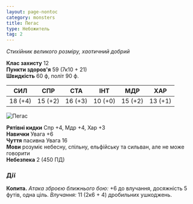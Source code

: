 ```yaml
---
layout: page-nontoc
category: monsters
title: Пегас
type: Небожитель
tag: 2
---
```


_Стихійник великого розміру, хаотичний добрий_

**Клас захисту** 12    
**Пункти здоров'я** 59 (7к10 + 21)    
**Швидкість** 60 ф, політ 90 ф.

| СИЛ     | СПР     | СТА     | ІНТ     | МДР     | ХАР     |
| ------- | ------- | ------- | ------- | ------- | ------- |
| 18 (+4) | 15 (+2) | 16 (+3) | 10 (+0) | 15 (+2) | 13 (+1) |

![Пегас](https://www.dndbeyond.com/avatars/thumbnails/30834/674/1000/1000/638063894663528037.png)

**Рятівні кидки** Спр +4, Мдр +4, Хар +3    
**Навички** Увага +6    
**Чуття** пасивна Увага 16    
**Мови** розуміє небесну, спільну, ельфійську та сильван, але не може говорити    
**Небезпека** 2 (450 ПД)

### Дії
**Копита.** _Атака зброєю ближнього бою:_ +6 до влучання, досяжність 5 футів, одна ціль. _Влучання:_ 11 (2к6 + 4) дробильних ушкоджень.
